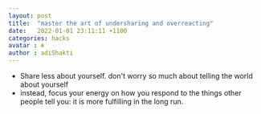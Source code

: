 ```yaml
---
layout: post
title:  "master the art of undersharing and overreacting"
date:   2022-01-01 23:11:11 +1100
categories: hacks
avatar : ☬ 
author : adiShakti
---
```


- Share less about yourself. don't worry so much about telling the world about yourself
- instead, focus your energy on how you respond to the things other people tell you: it is more fulfilling in the long run.